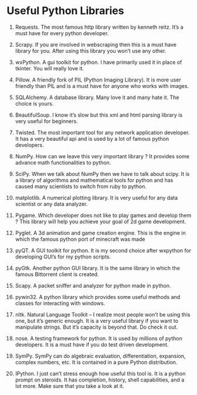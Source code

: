 # Useful Python Libraries

1. Requests. The most famous http library written by kenneth reitz. It’s a must have for every python developer.

2. Scrapy. If you are involved in webscraping then this is a must have library for you. After using this library you won’t use any other.

3. wxPython. A gui toolkit for python. I have primarily used it in place of tkinter. You will really love it.

4. Pillow. A friendly fork of PIL (Python Imaging Library). It is more user friendly than PIL and is a must have for anyone who works with images.

5. SQLAlchemy. A database library. Many love it and many hate it. The choice is yours.

6. BeautifulSoup. I know it’s slow but this xml and html parsing library is very useful for beginners.

7. Twisted. The most important tool for any network application developer. It has a very beautiful api and is used by a lot of famous python developers.

8. NumPy. How can we leave this very important library ? It provides some advance math functionalities to python.

9. SciPy. When we talk about NumPy then we have to talk about scipy. It is a library of algorithms and mathematical tools for python and has caused many scientists to switch from ruby to python.

10. matplotlib. A numerical plotting library. It is very useful for any data scientist or any data analyzer.

11. Pygame. Which developer does not like to play games and develop them ? This library will help you achieve your goal of 2d game development.

12. Pyglet. A 3d animation and game creation engine. This is the engine in which the famous python port of minecraft was made

13. pyQT. A GUI toolkit for python. It is my second choice after wxpython for developing GUI’s for my python scripts.

14. pyGtk. Another python GUI library. It is the same library in which the famous Bittorrent client is created.

15. Scapy. A packet sniffer and analyzer for python made in python.

16. pywin32. A python library which provides some useful methods and classes for interacting with windows.

17. nltk. Natural Language Toolkit – I realize most people won’t be using this one, but it’s generic enough. It is a very useful library if you want to manipulate strings. But it’s capacity is beyond that. Do check it out.

18. nose. A testing framework for python. It is used by millions of python developers. It is a must have if you do test driven development.

19. SymPy. SymPy can do algebraic evaluation, differentiation, expansion, complex numbers, etc. It is contained in a pure Python distribution.

20. IPython. I just can’t stress enough how useful this tool is. It is a python prompt on steroids. It has completion, history, shell capabilities, and a lot more. Make sure that you take a look at it.